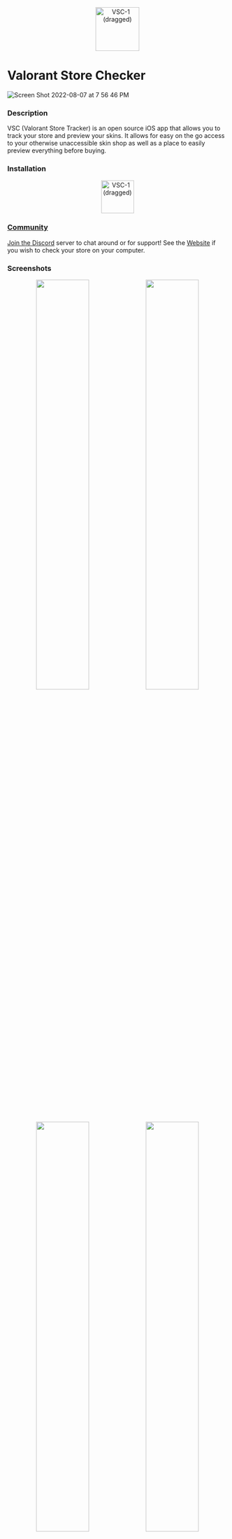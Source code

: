 <div align="center">
  <img width="100" alt="VSC-1 (dragged)" src="https://user-images.githubusercontent.com/77747704/183313304-d6343e5b-6679-4783-ad26-f277af996b6b.png">
</div>

<h1>
Valorant Store Checker
</h1>

![Screen Shot 2022-08-07 at 7 56 46 PM](https://user-images.githubusercontent.com/77747704/183316196-81248f7d-948b-4676-8edf-9b151d5ccab1.png)

### Description
VSC (Valorant Store Tracker) is an open source iOS app that allows you to track your store and preview your skins. It allows for easy on the go access to your otherwise unaccessible skin shop as well as a place to easily preview everything before buying. 

### Installation
<p align=center>
  <a href="https://apps.apple.com/app/id1637273546" target="_blank" rel="noreferrer"><img height="75" alt="VSC-1 (dragged)" src="https://user-images.githubusercontent.com/77747704/184449890-c3620a49-6303-494e-8bcb-f0fd005b9a6d.png">
</p>
   
### Community
Join the [Discord](https://discord.gg/vK5mzjvqYM) server to chat around or for support!
See the [Website](https://valorantstore.net) if you wish to check your store on your computer.

### Screenshots
<p align=center>
  <img width="49%" src="https://user-images.githubusercontent.com/77747704/183316740-c45ca2cc-ed89-4712-be62-2a916a92cd70.png" />
  <img width="49%" src="https://user-images.githubusercontent.com/77747704/183316723-3c5e6e33-a6d7-44d8-acd3-0740acbf2aef.png" />
</p>

<p align=center>
  <img width="49%" src="https://user-images.githubusercontent.com/77747704/183316785-db7a1716-67cf-4250-a31e-610fc5546035.png" />
  <img width="49%" src="https://user-images.githubusercontent.com/77747704/183316789-fa977781-19f3-4e7f-92ee-74d76a3bcb39.png" />
</p>

### Frequently Asked Questions

#### Why does the app need my login information?

While many of your statistics are free to access without your password, your store is a notable exception as it is considered sensitive information. In order for the app to access your store, it needs your login information where it obtains your store through this [open source API](https://github.com/HeyM1ke/ValorantClientAPI).

#### What are the measures in place to protect me?

In addition to never storing your password, sensitive information including your region is secured behind Keychain. The app is also open source, allowing anybody and everyone to access the code at all times. Your privacy is a priority, and I have done everything in my power to ensure it. For legal mumbo jumbo, see [here](https://solounity.notion.site/solounity/Valorant-Store-Checker-App-Privacy-Policy-761932ab3fcb4fea95564b2b63d2d5b5).

#### What assets are downloaded?

If you are perceptive, you will notice that the app downloads assets on your first launch. These are image assets allowing you to use the app's Skin index feature at all times, even when offline. 

#### What does remember password do?
The current way that the reload button requires cookies instead of your username and password, allowing the app to not store your password at all. However, these cookies expire after a certain period, requiring the user to sign in again. In order to streamline this process, remember password allows the user to save their password and allow for automatic behind the scenes sign in. If the user wishes to not save the password, they can simply sign out and sign back in to create new cookies.  

### Acknowledgements
Thank you to the following people and repositories:

- **[juliand665](https://github.com/juliand665)** for their invaluable help in answering my many SwiftUI question.
- **[Lunac-dev](https://github.com/Lunac-dev)** for his continuous support and creation of the Valorant Store Checker project.
- **[RumbleMike/ValorantClientAPI](https://github.com/RumbleMike/ValorantClientAPI)** for the API that makes it all possible.
- **[techchrism/valorant-api-docs](https://github.com/techchrism/valorant-api-docs)** for the detailed documentation.
- **[Valorant-API.com](https://valorant-api.com)** for providing assets.

### TOS and Privacy Policy
TOS follows the [MIT License](https://github.com/SoloUnity/Valorant-Store-Checker-App/blob/main/License)

[Privacy Policy](https://solounity.notion.site/solounity/Valorant-Store-Checker-App-Privacy-Policy-761932ab3fcb4fea95564b2b63d2d5b5)




